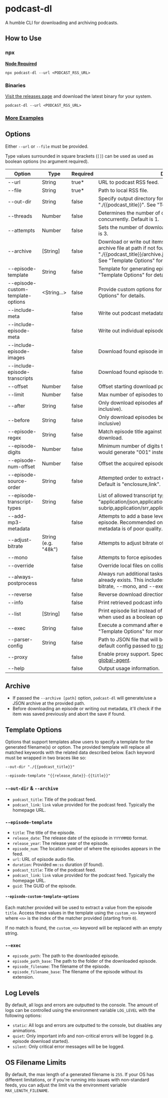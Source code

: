 # podcast-dl

A humble CLI for downloading and archiving podcasts.

## How to Use

### npx

**[Node Required](https://nodejs.org/en/)**

`npx podcast-dl --url <PODCAST_RSS_URL>`

### Binaries

[Visit the releases page](https://github.com/lightpohl/podcast-dl/releases) and download the latest binary for your system.

`podcast-dl --url <PODCAST_RSS_URL>`

### [More Examples](./docs/examples.md)

## Options

Either `--url` or `--file` must be provided.

Type values surrounded in square brackets (`[]`) can be used as used as boolean options (no argument required).

| Option                            | Type                | Required | Description                                                                                                                                                                                                                 |
| --------------------------------- | ------------------- | -------- | --------------------------------------------------------------------------------------------------------------------------------------------------------------------------------------------------------------------------- |
| --url                             | String              | true\*   | URL to podcast RSS feed.                                                                                                                                                                                                    |
| --file                            | String              | true\*   | Path to local RSS file.                                                                                                                                                                                                     |
| --out-dir                         | String              | false    | Specify output directory for episodes and metadata. Defaults to "./{{podcast_title}}". See "Template Options" for more details.                                                                                             |
| --threads                         | Number              | false    | Determines the number of downloads that will happen concurrently. Default is 1.                                                                                                                                             |
| --attempts                        | Number              | false    | Sets the number of download attempts per individual file. Default is 3.                                                                                                                                                     |
| --archive                         | [String]            | false    | Download or write out items not listed in archive file. Generates archive file at path if not found. Defaults to "./{{podcast_title}}/archive.json" when used as a boolean option. See "Template Options" for more details. |
| --episode-template                | String              | false    | Template for generating episode related filenames. See "Template Options" for details.                                                                                                                                      |
| --episode-custom-template-options | <String...>         | false    | Provide custom options for the episode template. See "Template Options" for details.                                                                                                                                        |
| --include-meta                    |                     | false    | Write out podcast metadata to JSON.                                                                                                                                                                                         |
| --include-episode-meta            |                     | false    | Write out individual episode metadata **to** JSON.                                                                                                                                                                          |
| --include-episode-images          |                     | false    | Download found episode images.                                                                                                                                                                                              |
| --include-episode-transcripts     |                     | false    | Download found episode transcripts.                                                                                                                                                                                         |
| --offset                          | Number              | false    | Offset starting download position. Default is 0.                                                                                                                                                                            |
| --limit                           | Number              | false    | Max number of episodes to download. Downloads all by default.                                                                                                                                                               |
| --after                           | String              | false    | Only download episodes after this date (i.e. MM/DD/YYY, inclusive).                                                                                                                                                         |
| --before                          | String              | false    | Only download episodes before this date (i.e. MM/DD/YYY, inclusive)                                                                                                                                                         |
| --episode-regex                   | String              | false    | Match episode title against provided regex before starting download.                                                                                                                                                        |
| --episode-digits                  | Number              | false    | Minimum number of digits to use for episode numbering (e.g. 3 would generate "001" instead of "1"). Default is 0.                                                                                                           |
| --episode-num-offset              | Number              | false    | Offset the acquired episode number. Default is 0.                                                                                                                                                                           |
| --episode-source-order            | String              | false    | Attempted order to extract episode audio URL from RSS feed. Default is "enclosure,link".                                                                                                                                    |
| --episode-transcript-types        | String              | false    | List of allowed transcript types in preferred order. Default is "application/json,application/x-subrip,application/srr,application/srt,text/vtt,text/html,text/plain".                                                      |
| --add-mp3-metadata                |                     | false    | Attempts to add a base level of episode metadata to each episode. Recommended only in cases where the original metadata is of poor quality. (**ffmpeg required**)                                                           |
| --adjust-bitrate                  | String (e.g. "48k") | false    | Attempts to adjust bitrate of episodes. (**ffmpeg required**)                                                                                                                                                               |
| --mono                            |                     | false    | Attempts to force episodes into mono. (**ffmpeg required**)                                                                                                                                                                 |
| --override                        |                     | false    | Override local files on collision.                                                                                                                                                                                          |
| --always-postprocess              |                     | false    | Always run additional tasks on the file regardless if the file already exists. This includes --add-mp3-metadata, --adjust-bitrate, --mono, and --exec.                                                                      |
| --reverse                         |                     | false    | Reverse download direction and start at last RSS item.                                                                                                                                                                      |
| --info                            |                     | false    | Print retrieved podcast info instead of downloading.                                                                                                                                                                        |
| --list                            | [String]            | false    | Print episode list instead of downloading. Defaults to "table" when used as a boolean option. "json" is also supported.                                                                                                     |
| --exec                            | String              | false    | Execute a command after each episode is downloaded. See "Template Options" for more details.                                                                                                                                |
| --parser-config                   | String              | false    | Path to JSON file that will be parsed and used to override the default config passed to [rss-parser](https://github.com/rbren/rss-parser#xml-options).                                                                      |
| --proxy                           |                     | false    | Enable proxy support. Specify environment variables listed by [global-agent](https://github.com/gajus/global-agent#environment-variables).                                                                                  |
| --help                            |                     | false    | Output usage information.                                                                                                                                                                                                   |

## Archive

- If passed the `--archive [path]` option, `podcast-dl` will generate/use a JSON archive at the provided path.
- Before downloading an episode or writing out metadata, it'll check if the item was saved previously and abort the save if found.

## Template Options

Options that support templates allow users to specify a template for the generated filename(s) or option. The provided template will replace all matched keywords with the related data described below. Each keyword must be wrapped in two braces like so:

`--out-dir "./{{podcast_title}}"`

`--episode-template "{{release_date}}-{{title}}"`

### `--out-dir` & `--archive`

- `podcast_title`: Title of the podcast feed.
- `podcast_link`: `link` value provided for the podcast feed. Typically the homepage URL.

### `--episode-template`

- `title`: The title of the episode.
- `release_date`: The release date of the episode in `YYYYMMDD` format.
- `release_year`: The release year of the episode.
- `episode_num`: The location number of where the episodes appears in the feed.
- `url`: URL of episode audio file.
- `duration`: Provided `mm:ss` duration (if found).
- `podcast_title`: Title of the podcast feed.
- `podcast_link`: `link` value provided for the podcast feed. Typically the homepage URL.
- `guid`: The GUID of the episode.

#### `--episode-custom-template-options`

Each matcher provided will be used to extract a value from the episode `title`. Access these values in the template using the `custom_<n>` keyword where `<n>` is the index of the matcher provided (starting from `0`).

If no match is found, the `custom_<n>` keyword will be replaced with an empty string.

### `--exec`

- `episode_path`: The path to the downloaded episode.
- `episode_path_base`: The path to the folder of the downloaded episode.
- `episode_filename`: The filename of the episode.
- `episode_filename_base`: The filename of the episode without its extension.

## Log Levels

By default, all logs and errors are outputted to the console. The amount of logs can be controlled using the environment variable `LOG_LEVEL` with the following options:

- `static`: All logs and errors are outputted to the console, but disables any animations.
- `quiet`: Only important info and non-critical errors will be logged (e.g. episode download started).
- `silent`: Only critical error messages will be be logged.

## OS Filename Limits

By default, the max length of a generated filename is `255`. If your OS has different limitations, or if you're running into issues with non-standard feeds, you can adjust the limit via the environment variable `MAX_LENGTH_FILENAME`.
